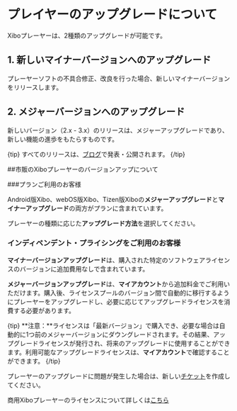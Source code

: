 <!--toc=upgrade_player-->

# プレイヤーのアップグレードについて

Xiboプレーヤーは、2種類のアップグレードが可能です。

## 1. 新しいマイナーバージョンへのアップグレード

プレーヤーソフトの不具合修正、改良を行った場合、新しいマイナーバージョンをリリースします。

## 2. メジャーバージョンへのアップグレード

新しいバージョン（2.x - 3.x）のリリースは、メジャーアップグレードであり、新しい機能の進歩をもたらすものです。

{tip}
すべてのリリースは、[ブログ](https://xibosignage.com/blog)で発表・公開されます。
{/tip}

##市販のXiboプレーヤーのバージョンアップについて

###プランご利用のお客様

Android版Xibo、webOS版Xibo、Tizen版Xiboの**メジャーアップグレード**と**マイナーアップグレード**の両方がプランに含まれています。

プレーヤーの種類に応じた**アップグレード方法**を選択してください。

### インディペンデント・プライシングをご利用のお客様

**マイナーバージョンアップグレード**は、購入された特定のソフトウェアライセンスのバージョンに追加費用なしで含まれています。

**メジャーバージョンアップグレード**は、**マイアカウント**から追加料金でご利用いただけます。購入後、ライセンスプールのバージョン間で自動的に移行するようにプレーヤーをアップグレードし、必要に応じてアップグレードライセンスを消費する必要があります。

{tip}
**注意：**ライセンスは「最新バージョン」で購入でき、必要な場合は自動的に1つ前のメジャーバージョンにダウングレードされます。その結果、アップグレードライセンスが発行され、将来のアップグレードに使用することができます。利用可能なアップグレードライセンスは、**マイアカウント**で確認することができます。
{/tip}

プレーヤーのアップグレードに問題が発生した場合は、新しい[チケット](https://xibosignage.com/my-account/tickets?open=true)を作成してください。

商用Xiboプレーヤーのライセンスについて詳しくは[こちら](licensing-your-commercial-xibo-player.html)

